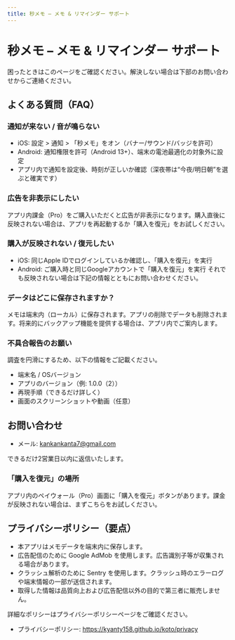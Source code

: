 ```yaml
---
title: 秒メモ – メモ & リマインダー サポート
---
```


# 秒メモ – メモ & リマインダー サポート

困ったときはこのページをご確認ください。解決しない場合は下部のお問い合わせからご連絡ください。

## よくある質問（FAQ）

### 通知が来ない / 音が鳴らない
- iOS: 設定 > 通知 > 「秒メモ」をオン（バナー/サウンド/バッジを許可）
- Android: 通知権限を許可（Android 13+）、端末の電池最適化の対象外に設定
- アプリ内で通知を設定後、時刻が正しいか確認（深夜帯は“今夜/明日朝”を選ぶと確実です）

### 広告を非表示にしたい
アプリ内課金（Pro）をご購入いただくと広告が非表示になります。購入直後に反映されない場合は、アプリを再起動するか「購入を復元」をお試しください。

### 購入が反映されない / 復元したい
- iOS: 同じApple IDでログインしているか確認し、「購入を復元」を実行
- Android: ご購入時と同じGoogleアカウントで「購入を復元」を実行
それでも反映されない場合は下記の情報とともにお問い合わせください。

### データはどこに保存されますか？
メモは端末内（ローカル）に保存されます。アプリの削除でデータも削除されます。将来的にバックアップ機能を提供する場合は、アプリ内でご案内します。

### 不具合報告のお願い
調査を円滑にするため、以下の情報をご記載ください。
- 端末名 / OSバージョン
- アプリのバージョン（例: 1.0.0（2））
- 再現手順（できるだけ詳しく）
- 画面のスクリーンショットや動画（任意）

## お問い合わせ
- メール: kankankanta7@gmail.com

できるだけ2営業日以内に返信いたします。

### 「購入を復元」の場所
アプリ内のペイウォール（Pro）画面に「購入を復元」ボタンがあります。課金が反映されない場合は、まずこちらをお試しください。

## プライバシーポリシー（要点）
- 本アプリはメモデータを端末内に保存します。
- 広告配信のために Google AdMob を使用します。広告識別子等が収集される場合があります。
- クラッシュ解析のために Sentry を使用します。クラッシュ時のエラーログや端末情報の一部が送信されます。
- 取得した情報は品質向上および広告配信以外の目的で第三者に販売しません。

詳細なポリシーはプライバシーポリシーページをご確認ください。

- プライバシーポリシー: https://kyanty158.github.io/koto/privacy
